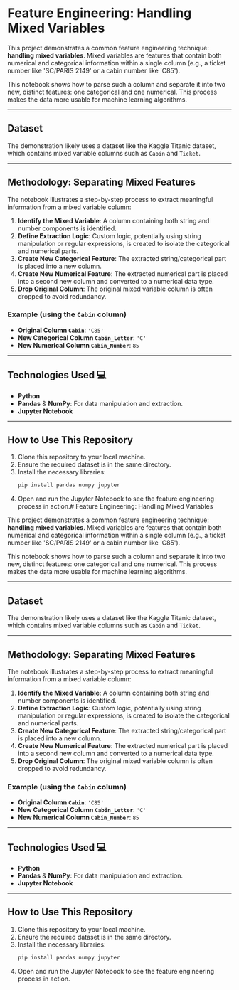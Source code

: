 # Feature Engineering: Handling Mixed Variables

This project demonstrates a common feature engineering technique: **handling mixed variables**. Mixed variables are features that contain both numerical and categorical information within a single column (e.g., a ticket number like 'SC/PARIS 2149' or a cabin number like 'C85').

This notebook shows how to parse such a column and separate it into two new, distinct features: one categorical and one numerical. This process makes the data more usable for machine learning algorithms.

---
## Dataset

The demonstration likely uses a dataset like the Kaggle Titanic dataset, which contains mixed variable columns such as `Cabin` and `Ticket`.

---
## Methodology: Separating Mixed Features

The notebook illustrates a step-by-step process to extract meaningful information from a mixed variable column:

1.  **Identify the Mixed Variable**: A column containing both string and number components is identified.
2.  **Define Extraction Logic**: Custom logic, potentially using string manipulation or regular expressions, is created to isolate the categorical and numerical parts.
3.  **Create New Categorical Feature**: The extracted string/categorical part is placed into a new column.
4.  **Create New Numerical Feature**: The extracted numerical part is placed into a second new column and converted to a numerical data type.
5.  **Drop Original Column**: The original mixed variable column is often dropped to avoid redundancy.

### Example (using the `Cabin` column)
* **Original Column `Cabin`**: `'C85'`
* **New Categorical Column `Cabin_Letter`**: `'C'`
* **New Numerical Column `Cabin_Number`**: `85`

---
## Technologies Used 💻
* **Python**
* **Pandas** & **NumPy**: For data manipulation and extraction.
* **Jupyter Notebook**

---
## How to Use This Repository

1.  Clone this repository to your local machine.
2.  Ensure the required dataset is in the same directory.
3.  Install the necessary libraries:
    ```bash
    pip install pandas numpy jupyter
    ```
4.  Open and run the Jupyter Notebook to see the feature engineering process in action.# Feature Engineering: Handling Mixed Variables

This project demonstrates a common feature engineering technique: **handling mixed variables**. Mixed variables are features that contain both numerical and categorical information within a single column (e.g., a ticket number like 'SC/PARIS 2149' or a cabin number like 'C85').

This notebook shows how to parse such a column and separate it into two new, distinct features: one categorical and one numerical. This process makes the data more usable for machine learning algorithms.

---
## Dataset

The demonstration likely uses a dataset like the Kaggle Titanic dataset, which contains mixed variable columns such as `Cabin` and `Ticket`.

---
## Methodology: Separating Mixed Features

The notebook illustrates a step-by-step process to extract meaningful information from a mixed variable column:

1.  **Identify the Mixed Variable**: A column containing both string and number components is identified.
2.  **Define Extraction Logic**: Custom logic, potentially using string manipulation or regular expressions, is created to isolate the categorical and numerical parts.
3.  **Create New Categorical Feature**: The extracted string/categorical part is placed into a new column.
4.  **Create New Numerical Feature**: The extracted numerical part is placed into a second new column and converted to a numerical data type.
5.  **Drop Original Column**: The original mixed variable column is often dropped to avoid redundancy.

### Example (using the `Cabin` column)
* **Original Column `Cabin`**: `'C85'`
* **New Categorical Column `Cabin_Letter`**: `'C'`
* **New Numerical Column `Cabin_Number`**: `85`

---
## Technologies Used 💻
* **Python**
* **Pandas** & **NumPy**: For data manipulation and extraction.
* **Jupyter Notebook**

---
## How to Use This Repository

1.  Clone this repository to your local machine.
2.  Ensure the required dataset is in the same directory.
3.  Install the necessary libraries:
    ```bash
    pip install pandas numpy jupyter
    ```
4.  Open and run the Jupyter Notebook to see the feature engineering process in action.
